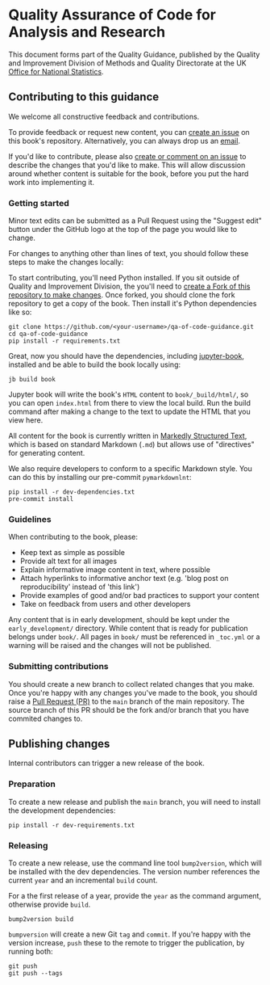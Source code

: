 # Quality Assurance of Code for Analysis and Research

This document forms part of the Quality Guidance, published by the Quality and Improvement Division of Methods and Quality Directorate at the UK
[Office for National Statistics](https://www.ons.gov.uk).


## Contributing to this guidance

We welcome all constructive feedback and contributions.

To provide feedback or request new content, you can [create an issue](https://github.com/best-practice-and-impact/qa-of-code-guidance/issues) on this book's repository.
Alternatively, you can always drop us an [email](mailto:ASAP@ons.gov.uk).

If you'd like to contribute, please also
[create or comment on an issue](https://github.com/best-practice-and-impact/qa-of-code-guidance/issues)
to describe the changes that you'd like to make.
This will allow discussion around whether content is suitable for the book, before you put the hard work into implementing it.


### Getting started

Minor text edits can be submitted as a Pull Request using the "Suggest edit" button under the GitHub logo at the top of the page you would like to change.

For changes to anything other than lines of text, you should follow these steps to make the changes locally:

To start contributing, you'll need Python installed.
If you sit outside of Quality and Improvement Division, the you'll need to [create a Fork of this repository to make changes](https://docs.github.com/en/github/collaborating-with-issues-and-pull-requests/working-with-forks).
Once forked, you should clone the fork repository to get a copy of the book. Then install it's Python dependencies like so:

```{none}
git clone https://github.com/<your-username>/qa-of-code-guidance.git
cd qa-of-code-guidance
pip install -r requirements.txt
```

Great, now you should have the dependencies, including [jupyter-book](https://jupyterbook.org/intro.html), installed and be able to build the book locally using:

```{none}
jb build book
```

Jupyter book will write the book's `HTML` content to `book/_build/html/`, so you can open `index.html` from there to view the local build.
Run the build command after making a change to the text to update the HTML that you view here.

All content for the book is currently written in
[Markedly Structured Text](https://myst-parser.readthedocs.io/en/latest/),
which is based on standard Markdown (`.md`) but allows use of "directives" for generating content.

We also require developers to conform to a specific Markdown style.
You can do this by installing our pre-commit `pymarkdownlnt`:

```{none}
pip install -r dev-dependencies.txt
pre-commit install
```

### Guidelines

When contributing to the book, please:

* Keep text as simple as possible
* Provide alt text for all images
* Explain informative image content in text, where possible
* Attach hyperlinks to informative anchor text (e.g. 'blog post on reproducibility' instead of 'this link')
* Provide examples of good and/or bad practices to support your content
* Take on feedback from users and other developers

Any content that is in early development, should be kept under the `early_development/` directory.
While content that is ready for publication belongs under `book/`.
All pages in `book/` must be referenced in `_toc.yml` or a warning will be raised and the changes will not be published.


### Submitting contributions

You should create a new branch to collect related changes that you make.
Once you're happy with any changes you've made to the book, you should raise a
[Pull Request (PR)](https://github.com/best-practice-and-impact/qa-of-code-guidance/pulls)
to the `main` branch of the main repository.
The source branch of this PR should be the fork and/or branch that you have commited changes to.

## Publishing changes

Internal contributors can trigger a new release of the book.

### Preparation

To create a new release and publish the `main` branch, you will need to install the development dependencies:

```{none}
pip install -r dev-requirements.txt
```

### Releasing

To create a new release, use the command line tool `bump2version`, which will be installed with the dev dependencies.
The version number references the current `year` and an incremental `build` count.

For a the first release of a year, provide the `year` as the command argument, otherwise provide `build`.

```{none}
bump2version build
```

`bumpversion` will create a new Git `tag` and `commit`.
If you're happy with the version increase, `push` these to the remote to trigger the publication, by running both:

```{none}
git push
git push --tags
```
